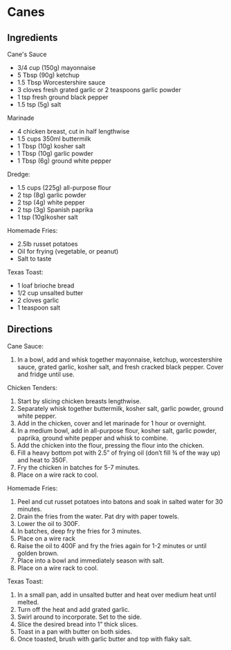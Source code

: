 # Canes

## Ingredients 
Cane's Sauce
- 3/4 cup (150g) mayonnaise
- 5 Tbsp (90g) ketchup
- 1.5 Tbsp Worcestershire sauce
- 3 cloves fresh grated garlic or 2 teaspoons garlic powder
- 1 tsp fresh ground black pepper
- 1.5 tsp (5g) salt

Marinade
- 4 chicken breast, cut in half lengthwise
- 1.5 cups 350ml buttermilk
- 1 Tbsp (10g) kosher salt
- 1 Tbsp (10g) garlic powder
- 1 Tbsp (6g) ground white pepper

Dredge:
- 1.5 cups (225g) all-purpose flour
- 2 tsp (8g) garlic powder
- 2 tsp (4g) white pepper
- 2 tsp (3g) Spanish paprika
- 1 tsp (10g)kosher salt

Homemade Fries:
- 2.5lb russet potatoes
- Oil for frying (vegetable, or peanut)
- Salt to taste

Texas Toast:
- 1 loaf brioche bread
- 1/2 cup unsalted butter
- 2 cloves garlic
- 1 teaspoon salt

## Directions 
Cane Sauce:
1. In a bowl, add and whisk together mayonnaise, ketchup, worcestershire sauce, grated garlic, kosher salt, and fresh cracked black pepper. Cover and fridge until use.

Chicken Tenders:
1. Start by slicing chicken breasts lengthwise.
2. Separately whisk together buttermilk, kosher salt, garlic powder, ground white pepper.
3. Add in the chicken, cover and let marinade for 1 hour or overnight.
4. In a medium bowl, add in all-purpose flour, kosher salt, garlic powder, paprika, ground white pepper and whisk to combine.
5. Add the chicken into the flour, pressing the flour into the chicken.
6. Fill a heavy bottom pot with 2.5” of frying oil (don’t fill ¾ of the way up) and heat to 350F.
7. Fry the chicken in batches for 5-7 minutes. 
8. Place on a wire rack to cool.

Homemade Fries:
1. Peel and cut russet potatoes into batons and soak in salted water for 30 minutes.
2. Drain the fries from the water. Pat dry with paper towels.
3. Lower the oil to 300F.
4. In batches, deep fry the fries for 3 minutes. 
5. Place on a wire rack
6. Raise the oil to 400F and fry the fries again for 1-2 minutes or until golden brown.
7. Place into a bowl and immediately season with salt. 
8. Place on a wire rack to cool.

Texas Toast:
1. In a small pan, add in unsalted butter and heat over medium heat until melted.
2. Turn off the heat and add grated garlic. 
3. Swirl around to incorporate. Set to the side.
4. Slice the desired bread into 1” thick slices. 
5. Toast in a pan with butter on both sides.
6. Once toasted, brush with garlic butter and top with flaky salt.